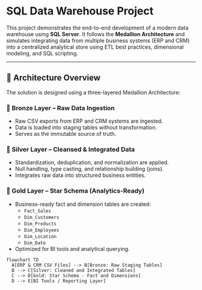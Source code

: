 # SQL Data Warehouse Project

This project demonstrates the end-to-end development of a modern data warehouse using **SQL Server**. It follows the **Medallion Architecture** and simulates integrating data from multiple business systems (ERP and CRM) into a centralized analytical store using ETL best practices, dimensional modeling, and SQL scripting.

---

## 🧱 Architecture Overview

The solution is designed using a three-layered Medallion Architecture:

### 🥉 Bronze Layer – Raw Data Ingestion
- Raw CSV exports from ERP and CRM systems are ingested.
- Data is loaded into staging tables without transformation.
- Serves as the immutable source of truth.

### 🥈 Silver Layer – Cleansed & Integrated Data
- Standardization, deduplication, and normalization are applied.
- Null handling, type casting, and relationship building (joins).
- Integrates raw data into structured business entities.

### 🥇 Gold Layer – Star Schema (Analytics-Ready)
- Business-ready fact and dimension tables are created:
  - `Fact_Sales`
  - `Dim_Customers`
  - `Dim_Products`
  - `Dim_Employees`
  - `Dim_Location`
  - `Dim_Date`
- Optimized for BI tools and analytical querying.

```mermaid
flowchart TD
  A[ERP & CRM CSV Files] --> B[Bronze: Raw Staging Tables]
  B --> C[Silver: Cleaned and Integrated Tables]
  C --> D[Gold: Star Schema - Fact and Dimensions]
  D --> E[BI Tools / Reporting Layer]
